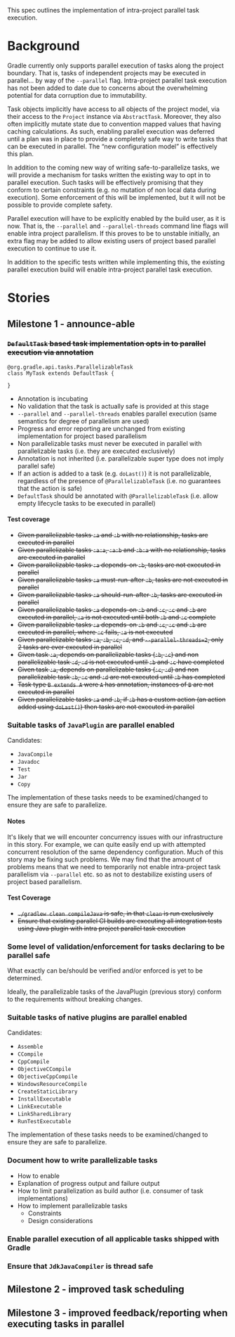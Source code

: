 This spec outlines the implementation of intra-project parallel task execution.

# Background

Gradle currently only supports parallel execution of tasks along the project boundary.
That is, tasks of independent projects may be executed in parallel… by way of the `--parallel` flag.
Intra-project parallel task execution has not been added to date due to concerns about the overwhelming potential for data corruption due to immutability.

Task objects implicitly have access to all objects of the project model, via their access to the `Project` instance via `AbstractTask`.
Moreover, they also often implicitly mutate state due to convention mapped values that having caching calculations.
As such, enabling parallel execution was deferred until a plan was in place to provide a completely safe way to write tasks that can be executed in parallel.
The “new configuration model” is effectively this plan.

In addition to the coming new way of writing safe-to-parallelize tasks, we will provide a mechanism for tasks written the existing way to opt in to parallel execution.
Such tasks will be effectively promising that they conform to certain constraints (e.g. no mutation of non local data during execution).
Some enforcement of this will be implemented, but it will not be possible to provide complete safety.

Parallel execution will have to be explicitly enabled by the build user, as it is now.
That is, the `--parallel` and `--parallel-threads` command line flags will enable intra project parallelism.
If this proves to be to unstable initially, an extra flag may be added to allow existing users of project based parallel execution to continue to use it.

In addition to the specific tests written while implementing this, the existing parallel execution build will enable intra-project parallel task execution.

# Stories

## Milestone 1 - announce-able

### ~~`DefaultTask` based task implementation opts in to parallel execution via annotation~~

    @org.gradle.api.tasks.ParallelizableTask
    class MyTask extends DefaultTask {
    
    }
    
- Annotation is incubating
- No validation that the task is actually safe is provided at this stage
- `--parallel` and `--parallel-threads` enables parallel execution (same semantics for degree of parallelism are used)
- Progress and error reporting are unchanged from existing implementation for project based parallelism
- Non parallelizable tasks must never be executed in parallel with parallelizable tasks (i.e. they are executed exclusively)
- Annotation is not inherited (i.e. parallelizable super type does not imply parallel safe)
- If an action is added to a task (e.g. `doLast()`) it is not parallelizable, regardless of the presence of `@ParallelizableTask` (i.e. no guarantees that the action is safe)
- `DefaultTask` should be annotated with `@ParallelizableTask` (i.e. allow empty lifecycle tasks to be executed in parallel)

#### Test coverage

- ~~Given parallelizable tasks `:a` and `:b` with no relationship, tasks are executed in parallel~~
- ~~Given parallelizable tasks `:a:a`, `:a:b` and `:b:a` with no relationship, tasks are executed in parallel~~
- ~~Given parallelizable tasks `:a` depends-on `:b`, tasks are not executed in parallel~~
- ~~Given parallelizable tasks `:a` must-run-after `:b`, tasks are not executed in parallel~~
- ~~Given parallelizable tasks `:a` should-run-after `:b`, tasks are executed in parallel~~
- ~~Given parallelizable tasks `:a` depends-on `:b` and `:c`, `:c` and `:b` are executed in parallel, `:a` is not executed until both `:b` and `:c` complete~~
- ~~Given parallelizable tasks `:a` depends-on `:b` and `:c`, `:c` and `:b` are executed in parallel, where `:c` fails, `:a` is not executed~~
- ~~Given parallelizable tasks `:a`, `:b`, `:c`, `:d`, and `--parallel-threads=2`, only 2 tasks are ever executed in parallel~~
- ~~Given task `:a`, depends on parallelizable tasks (`:b`, `:c`) and non parallelizable task `:d`, `:d` is not executed until `:b` and `:c` have completed~~
- ~~Given task `:a`, depends on parallelizable tasks (`:c`, `:d`) and non parallelizable task `:b`, `:c` and `:d` are not executed until `:b` has completed~~
- ~~Task type `B extends A` were `A` has annotation, instances of `B` are not executed in parallel~~
- ~~Given parallelizable tasks `:a` and `:b`, if `:b` has a custom action (an action added using `doLast()`) then tasks are not executed in parallel~~

### Suitable tasks of `JavaPlugin` are parallel enabled

Candidates:

- `JavaCompile`
- `Javadoc`
- `Test`
- `Jar`
- `Copy`

The implementation of these tasks needs to be examined/changed to ensure they are safe to parallelize.

#### Notes

It's likely that we will encounter concurrency issues with our infrastructure in this story.
For example, we can quite easily end up with attempted concurrent resolution of the same dependency configuration.
Much of this story may be fixing such problems.
We may find that the amount of problems means that we need to temporarily not enable intra-project task parallelism via `--parallel` etc. so as not to destabilize existing users of project based parallelism.

#### Test Coverage

- ~~`./gradlew clean compileJava` is safe, in that `clean` is run exclusively~~ 
- ~~Ensure that existing parallel CI builds are executing all integration tests using Java plugin with intra project parallel task execution~~

### Some level of validation/enforcement for tasks declaring to be parallel safe

What exactly can be/should be verified and/or enforced is yet to be determined.

Ideally, the parallelizable tasks of the JavaPlugin (previous story) conform to the requirements without breaking changes.

### Suitable tasks of native plugins are parallel enabled

Candidates:

- `Assemble`
- `CCompile`
- `CppCompile`
- `ObjectiveCCompile`
- `ObjectiveCppCompile`
- `WindowsResourceCompile`
- `CreateStaticLibrary`
- `InstallExecutable`
- `LinkExecutable`
- `LinkSharedLibrary`
- `RunTestExecutable`

The implementation of these tasks needs to be examined/changed to ensure they are safe to parallelize.

### Document how to write parallelizable tasks

- How to enable
- Explanation of progress output and failure output
- How to limit parallelization as build author (i.e. consumer of task implementations)
- How to implement parallelizable tasks
    - Constraints
    - Design considerations

### Enable parallel execution of all applicable tasks shipped with Gradle

### Ensure that `JdkJavaCompiler` is thread safe

## Milestone 2 - improved task scheduling

## Milestone 3 - improved feedback/reporting when executing tasks in parallel
